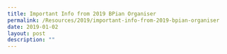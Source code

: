 ```yaml
---
title: Important Info from 2019 BPian Organiser
permalink: /Resources/2019/important-info-from-2019-bpian-organiser
date: 2019-01-02
layout: post
description: ""
---
```

